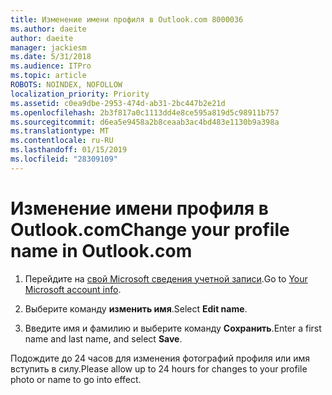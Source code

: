 ```yaml
---
title: Изменение имени профиля в Outlook.com 8000036
ms.author: daeite
author: daeite
manager: jackiesm
ms.date: 5/31/2018
ms.audience: ITPro
ms.topic: article
ROBOTS: NOINDEX, NOFOLLOW
localization_priority: Priority
ms.assetid: c0ea9dbe-2953-474d-ab31-2bc447b2e21d
ms.openlocfilehash: 2b3f817a0c1113dd4e8ce595a819d5c98911b757
ms.sourcegitcommit: d6ea5e9458a2b8ceaab3ac4bd483e1130b9a398a
ms.translationtype: MT
ms.contentlocale: ru-RU
ms.lasthandoff: 01/15/2019
ms.locfileid: "28309109"
---
```

# <a name="change-your-profile-name-in-outlookcom"></a><span data-ttu-id="22ae9-102">Изменение имени профиля в Outlook.com</span><span class="sxs-lookup"><span data-stu-id="22ae9-102">Change your profile name in Outlook.com</span></span>

1. <span data-ttu-id="22ae9-103">Перейдите на [свой Microsoft сведения учетной записи](https://go.microsoft.com/fwlink/p/?linkid=860841).</span><span class="sxs-lookup"><span data-stu-id="22ae9-103">Go to [Your Microsoft account info](https://go.microsoft.com/fwlink/p/?linkid=860841).</span></span>
    
2. <span data-ttu-id="22ae9-104">Выберите команду **изменить имя**.</span><span class="sxs-lookup"><span data-stu-id="22ae9-104">Select **Edit name**.</span></span> 
    
3. <span data-ttu-id="22ae9-105">Введите имя и фамилию и выберите команду **Сохранить**.</span><span class="sxs-lookup"><span data-stu-id="22ae9-105">Enter a first name and last name, and select **Save**.</span></span> 
    
<span data-ttu-id="22ae9-106">Подождите до 24 часов для изменения фотографий профиля или имя вступить в силу.</span><span class="sxs-lookup"><span data-stu-id="22ae9-106">Please allow up to 24 hours for changes to your profile photo or name to go into effect.</span></span>
  


